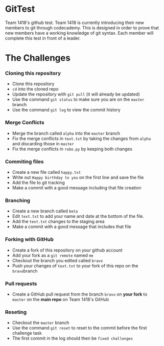 # GitTest
Team 1418's github test. Team 1418 is currently introducing their new members to git through codecademy. This is designed in order to prove that new members have a working knowledge of git syntax. Each member will complete this test in front of a leader.

# The Challenges

### Cloning this repository

- Clone this repository
- `cd` into the cloned repo
- Update the repository with `git pull` (it will already be updated)
- Use the command `git status` to make sure you are on the `master` branch
- Use the command `git log` to view the commit history

### Merge Conflicts

- Merge the branch called `alpha` into the `master` branch
- Fix the merge conflicts in `text.txt` by taking the changes from `alpha` and discarding those in `master`
- Fix the merge conflicts in `robo.py` by keeping both changes

### Commiting files

- Create a new file called `happy.txt`
- Write out `Happy birthday to you` on the first line and save the file
- Add the file to git tracking
- Make a commit with a good message including that file creation

### Branching

- Create a new branch called `beta`
- Edit `text.txt` to add your name and date at the bottom of the file.
- Add the `text.txt` changes to the staging area
- Make a commit with a good message that includes that file


### Forking with GitHub

- Create a fork of this repository on your github account
- Add your fork as a `git remote` named `me`
- Checkout the branch you edited called `bravo`
- Push your changes of `text.txt` to your fork of this repo on the `bravo`branch

### Pull requests

- Create a GitHub pull request from the branch `bravo` on **your fork** to `master` on the **main repo** on Team 1418's GitHub

### Reseting

- Checkout the `master` branch
- Use the command `git reset` to reset to the commit before the first challenge task
- The first commit in the log should then be `fixed challenges`
